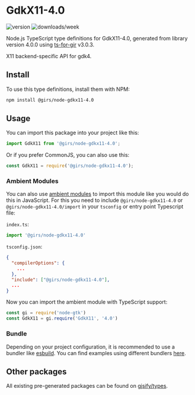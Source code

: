 
# GdkX11-4.0

![version](https://img.shields.io/npm/v/@girs/node-gdkx11-4.0)
![downloads/week](https://img.shields.io/npm/dw/@girs/node-gdkx11-4.0)


Node.js TypeScript type definitions for GdkX11-4.0, generated from library version 4.0.0 using [ts-for-gir](https://github.com/gjsify/ts-for-gir) v3.0.3.

X11 backend-specific API for gdk4.

## Install

To use this type definitions, install them with NPM:
```bash
npm install @girs/node-gdkx11-4.0
```

## Usage

You can import this package into your project like this:
```ts
import GdkX11 from '@girs/node-gdkx11-4.0';
```

Or if you prefer CommonJS, you can also use this:
```ts
const GdkX11 = require('@girs/node-gdkx11-4.0');
```

### Ambient Modules

You can also use [ambient modules](https://github.com/gjsify/ts-for-gir/tree/main/packages/cli#ambient-modules) to import this module like you would do this in JavaScript.
For this you need to include `@girs/node-gdkx11-4.0` or `@girs/node-gdkx11-4.0/import` in your `tsconfig` or entry point Typescript file:

`index.ts`:
```ts
import '@girs/node-gdkx11-4.0'
```

`tsconfig.json`:
```json
{
  "compilerOptions": {
    ...
  },
  "include": ["@girs/node-gdkx11-4.0"],
  ...
}
```

Now you can import the ambient module with TypeScript support: 

```ts
const gi = require('node-gtk')
const GdkX11 = gi.require('GdkX11', '4.0')
```


### Bundle

Depending on your project configuration, it is recommended to use a bundler like [esbuild](https://esbuild.github.io/). You can find examples using different bundlers [here](https://github.com/gjsify/ts-for-gir/tree/main/examples).

## Other packages

All existing pre-generated packages can be found on [gjsify/types](https://github.com/gjsify/types).

